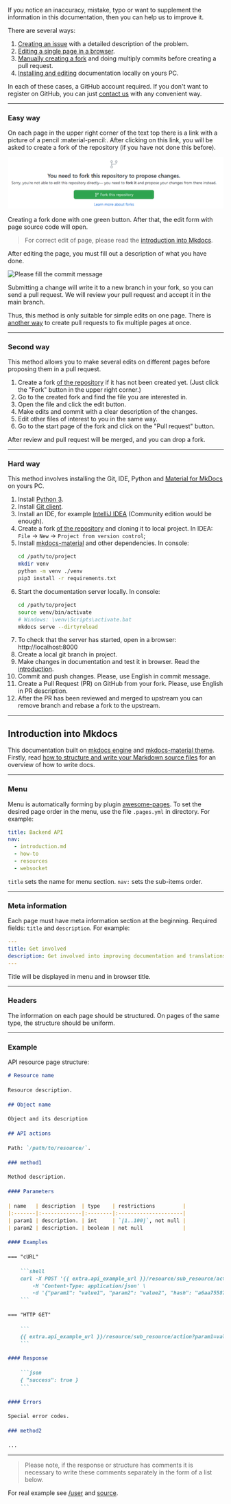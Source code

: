 If you notice an inaccuracy, mistake, typo or want to supplement the information in this documentation, then you can help us to improve it.

There are several ways:

1. [Creating an issue](https://github.com/SquareGPS/navixy-api/issues/new) with a detailed description of the problem.
2. [Editing a single page in a browser](#easy-way).
3. [Manually creating a fork](#second-way) and doing multiply commits before creating a pull request.
4. [Installing and editing](#hard-way) documentation locally on yours PC.

In each of these cases, a GitHub account required.
If you don't want to register on GitHub, you can just [contact us](https://developers.navixy.com/general/contacts/) 
with any convenient way.

***

### Easy way

On each page in the upper right corner of the text top there is a link with a picture of a pencil :material-pencil:.
After clicking on this link, you will be asked to create a fork of the repository (if you have
not done this before). 

![Create your fork](docs/general/assets/fork-proposal.png)

Creating a fork done with one green button. After that, the edit form with page source code will open.

> For correct edit of page, please read the [introduction into Mkdocs](#introduction-into-mkdocs).

After editing the page, you must fill out a description of what you have done.

![Please fill the commit message](docs/general/assets/commit-message.png)

Submitting a change will write it to a new branch in your fork, so you can send a pull request. 
We will review your pull request and accept it in the main branch.

Thus, this method is only suitable for simple edits on one page.
There is [another way](#second-way) to create pull requests to fix multiple pages at once.

***

### Second way

This method allows you to make several edits on different pages before proposing them in a pull request.

1. Create a fork [of the repository](https://github.com/SquareGPS/navixy-api) if it has not been created yet.
    (Just click the "Fork" button in the upper right corner.)
2. Go to the created fork and find the file you are interested in.
3. Open the file and click the edit button.
4. Make edits and commit with a clear description of the changes.
5. Edit other files of interest to you in the same way.
6. Go to the start page of the fork and click on the "Pull request" button.

After review and pull request will be merged, and you can drop a fork.

***

### Hard way

This method involves installing the Git, IDE, Python and 
[Material for MkDocs](https://squidfunk.github.io/mkdocs-material) on yours PC.

1. Install [Python 3](https://www.python.org/downloads/).
2. Install [Git client](https://git-scm.com/downloads).
3. Install an IDE, for example [IntelliJ IDEA](https://www.jetbrains.com/idea/) (Community edition would be enough).
4. Create a fork [of the repository](https://github.com/SquareGPS/navixy-api) and cloning it to local project. 
   In IDEA: `File` -> `New` -> `Project from version control`;
5. Install [mkdocs-material](https://squidfunk.github.io/mkdocs-material) and other dependencies. In console:
   ```sh
   cd /path/to/project
   mkdir venv
   python -m venv ./venv
   pip3 install -r requirements.txt
   ```
6. Start the documentation server locally. In console:
   ```sh
   cd /path/to/project
   source venv/bin/activate
   # Windows: \venv\Scripts\activate.bat
   mkdocs serve --dirtyreload
   ```
7. To check that the server has started, open in a browser: http://localhost:8000
8. Create a local git branch in project.
9. Make changes in documentation and test it in browser. 
   Read the [introduction](#introduction-into-mkdocs).
10. Commit and push changes. Please, use English in commit message.
11. Create a Pull Request (PR) on GitHub from your fork. Please, use English in PR description.
12. After the PR has been reviewed and merged to upstream you can remove
    branch and rebase a fork to the upstream.

***

## Introduction into Mkdocs

This documentation built on [mkdocs engine](https://mkdocs.org) and [mkdocs-material theme](https://squidfunk.github.io/mkdocs-material).
Firstly, read [how to structure and write your Markdown source files](https://mkdocs.org/user-guide/writing-your-docs)
for an overview of how to write docs.

***

### Menu

Menu is automatically forming by plugin [awesome-pages](https://github.com/lukasgeiter/mkdocs-awesome-pages-plugin).
To set the desired page order in the menu, use the file `.pages.yml` in directory.
For example:

```yaml
title: Backend API
nav:
  - introduction.md
  - how-to
  - resources
  - websocket
```

`title` sets the name for menu section. 
`nav:` sets the sub-items order.

***

### Meta information

Each page must have meta information section at the beginning. Required fields: `title` and `description`. 
For example:

```yaml
---
title: Get involved
description: Get involved into improving documentation and translations of the Navixy Platform
---
```

Title will be displayed in menu and in browser title.

***

### Headers

The information on each page should be structured. On pages of the same type, 
the structure should be uniform.

***

### Example

API resource page structure:

```markdown
# Resource name

Resource description.

## Object name

Object and its description

## API actions

Path: `/path/to/resource/`.

### method1

Method description.

#### Parameters

| name   | description  | type    | restrictions         |
|:-------|:-------------|:--------|:---------------------|
| param1 | description. | int     | `[1..100]`, not null |
| param2 | description. | boolean | not null             |

#### Examples

=== "cURL"

    ```shell
    curl -X POST '{{ extra.api_example_url }}/resource/sub_resource/action' \
        -H 'Content-Type: application/json' \
        -d '{"param1": "value1", "param2": "value2", "hash": "a6aa75587e5c59c32d347da438505fc3"}'
    ```

=== "HTTP GET"

    ```
    {{ extra.api_example_url }}/resource/sub_resource/action?param1=value1&param2&hash=a6aa75587e5c59c32d347da438505fc3
    ```

#### Response

    ```json
    { "success": true }
    ```

#### Errors

Special error codes.

### method2

...

```

--- 
> Please note, if the response or structure has comments it is necessary to write these comments separately in the form of a list below.

For real example see [/user](docs/user-api/backend-api/resources/commons/user/index.md) and
[source](https://raw.githubusercontent.com/SquareGPS/navixy-api/master/docs/backend-api/resources/commons/user/index.md).
